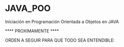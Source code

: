 # JAVA_POO
Iniciación en Programación Orientada a Objetos en JAVA


**** PROXIMAMENTE ****

ORDEN A SEGUIR PARA QUE TODO SEA ENTENDIBLE:
